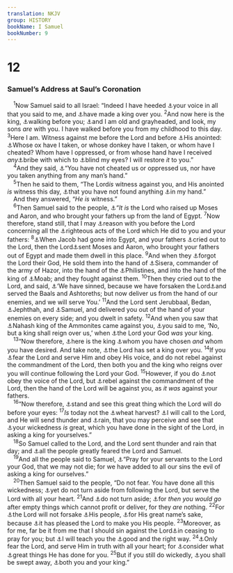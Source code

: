 ```yaml
---
translation: NKJV
group: HISTORY
bookName: I Samuel 
bookNumber: 9
---
```


<div class="title"><h1>12</h1><h3>Samuel’s Address at Saul’s Coronation</h3></div>
<span class="verse 1sa_12_1"> <sup>1</sup>Now Samuel said to all Israel: “Indeed I have heeded <a data-toggle="tooltip" data-placement="bottom" title="Josh. 8:31; 1 Sam. 10:8">⚓</a>your voice in all that you said to me, and <a data-toggle="tooltip" data-placement="bottom" title="1 Sam. 8:5, 7, 9, 20, 22">⚓</a>have made a king over you. </span>
<span class="verse 1sa_12_2"><sup>2</sup>And now here is the king, <a data-toggle="tooltip" data-placement="bottom" title="1 Sam. 10:24; 11:14, 15">⚓</a>walking before you; <a data-toggle="tooltip" data-placement="bottom" title="Num. 27:17; 1 Sam. 8:20">⚓</a>and I am old and grayheaded, and look, my sons <i>are</i> with you. I have walked before you from my childhood to this day. </span>
<span class="verse 1sa_12_3"><sup>3</sup>Here I am. Witness against me before the Lord and before <a data-toggle="tooltip" data-placement="bottom" title="1 Sam. 8:1, 5">⚓</a>His anointed: <a data-toggle="tooltip" data-placement="bottom" title="1 Sam. 10:1; 24:6; 2 Sam. 1:14, 16">⚓</a>Whose ox have I taken, or whose donkey have I taken, or whom have I cheated? Whom have I oppressed, or from whose hand have I received <i>any</i><a data-toggle="tooltip" data-placement="bottom" title="Num. 16:15; Acts 20:33; 1 Thess. 2:5">⚓</a>bribe with which to <a data-toggle="tooltip" data-placement="bottom" title="Ex. 23:8">⚓</a>blind my eyes? I will restore <i>it</i> to you.”<br/></span>
<span class="verse 1sa_12_4"> <sup>4</sup>And they said, <a data-toggle="tooltip" data-placement="bottom" title="Deut. 16:19">⚓</a>“You have not cheated us or oppressed us, nor have you taken anything from any man’s hand.”<br/></span>
<span class="verse 1sa_12_5"> <sup>5</sup>Then he said to them, “The Lord<i>is</i> witness against you, and His anointed <i>is</i> witness this day, <a data-toggle="tooltip" data-placement="bottom" title="Lev. 19:13">⚓</a>that you have not found anything <a data-toggle="tooltip" data-placement="bottom" title="John 18:38; Acts 23:9; 24:20">⚓</a>in my hand.”<br/> And they answered, “<i>He</i> <i>is</i> witness.”<br/></span>
<span class="verse 1sa_12_6"> <sup>6</sup>Then Samuel said to the people, <a data-toggle="tooltip" data-placement="bottom" title="Ex. 22:4">⚓</a>“<i>It</i> <i>is</i> the Lord who raised up Moses and Aaron, and who brought your fathers up from the land of Egypt. </span>
<span class="verse 1sa_12_7"><sup>7</sup>Now therefore, stand still, that I may <a data-toggle="tooltip" data-placement="bottom" title="Ex. 6:26; Mic. 6:4">⚓</a>reason with you before the Lord concerning all the <a data-toggle="tooltip" data-placement="bottom" title="Is. 1:18; Ezek. 20:35; Mic. 6:1–5">⚓</a>righteous acts of the Lord which He did to you and your fathers: </span>
<span class="verse 1sa_12_8"><sup>8</sup><a data-toggle="tooltip" data-placement="bottom" title="Judg. 5:11; Ps. 103:6">⚓</a>When Jacob had gone into Egypt, and your fathers <a data-toggle="tooltip" data-placement="bottom" title="Gen. 46:5, 6; Ps. 105:23">⚓</a>cried out to the Lord, then the Lord<a data-toggle="tooltip" data-placement="bottom" title="Ex. 2:23–25">⚓</a>sent Moses and Aaron, who brought your fathers out of Egypt and made them dwell in this place. </span>
<span class="verse 1sa_12_9"><sup>9</sup>And when they <a data-toggle="tooltip" data-placement="bottom" title="Ex. 3:10; 4:14–16">⚓</a>forgot the Lord their God, He sold them into the hand of <a data-toggle="tooltip" data-placement="bottom" title="Deut. 32:18; Judg. 3:7">⚓</a>Sisera, commander of the army of Hazor, into the hand of the <a data-toggle="tooltip" data-placement="bottom" title="Judg. 4:2">⚓</a>Philistines, and into the hand of the king of <a data-toggle="tooltip" data-placement="bottom" title="Judg. 3:31; 10:7; 13:1">⚓</a>Moab; and they fought against them. </span>
<span class="verse 1sa_12_10"><sup>10</sup>Then they cried out to the Lord, and said, <a data-toggle="tooltip" data-placement="bottom" title="Judg. 3:12–30">⚓</a>‘We have sinned, because we have forsaken the Lord<a data-toggle="tooltip" data-placement="bottom" title="Judg. 10:10">⚓</a>and served the Baals and Ashtoreths; but now deliver us from the hand of our enemies, and we will serve You.’ </span>
<span class="verse 1sa_12_11"><sup>11</sup>And the Lord sent Jerubbaal, Bedan, <a data-toggle="tooltip" data-placement="bottom" title="Judg. 2:13; 3:7">⚓</a>Jephthah, and <a data-toggle="tooltip" data-placement="bottom" title="Judg. 11:1">⚓</a>Samuel, and delivered you out of the hand of your enemies on every side; and you dwelt in safety. </span>
<span class="verse 1sa_12_12"><sup>12</sup>And when you saw that <a data-toggle="tooltip" data-placement="bottom" title="1 Sam. 7:13">⚓</a>Nahash king of the Ammonites came against you, <a data-toggle="tooltip" data-placement="bottom" title="1 Sam. 11:1, 2">⚓</a>you said to me, ‘No, but a king shall reign over us,’ when <a data-toggle="tooltip" data-placement="bottom" title="1 Sam. 8:5, 19, 20">⚓</a>the Lord your God <i>was</i> your king.<br/></span>
<span class="verse 1sa_12_13"> <sup>13</sup>“Now therefore, <a data-toggle="tooltip" data-placement="bottom" title="Judg. 8:23; 1 Sam. 8:7; Ps. 59:13">⚓</a>here is the king <a data-toggle="tooltip" data-placement="bottom" title="1 Sam. 10:24">⚓</a>whom you have chosen <i>and</i> whom you have desired. And take note, <a data-toggle="tooltip" data-placement="bottom" title="1 Sam. 8:5; 12:17, 19">⚓</a>the Lord has set a king over you. </span>
<span class="verse 1sa_12_14"><sup>14</sup>If you <a data-toggle="tooltip" data-placement="bottom" title="Hos. 13:11">⚓</a>fear the Lord and serve Him and obey His voice, and do not rebel against the commandment of the Lord, then both you and the king who reigns over you will continue following the Lord your God. </span>
<span class="verse 1sa_12_15"><sup>15</sup>However, if you do <a data-toggle="tooltip" data-placement="bottom" title="Josh. 24:14">⚓</a>not obey the voice of the Lord, but <a data-toggle="tooltip" data-placement="bottom" title="Deut. 28:15">⚓</a>rebel against the commandment of the Lord, then the hand of the Lord will be against you, as <i>it</i> <i>was</i> against your fathers.<br/></span>
<span class="verse 1sa_12_16"> <sup>16</sup>“Now therefore, <a data-toggle="tooltip" data-placement="bottom" title="Lev. 26:14, 15; Josh. 24:20; Is. 1:20">⚓</a>stand and see this great thing which the Lord will do before your eyes: </span>
<span class="verse 1sa_12_17"><sup>17</sup><i>Is</i> today not the <a data-toggle="tooltip" data-placement="bottom" title="Ex. 14:13, 31">⚓</a>wheat harvest? <a data-toggle="tooltip" data-placement="bottom" title="Gen. 30:14">⚓</a>I will call to the Lord, and He will send thunder and <a data-toggle="tooltip" data-placement="bottom" title="Josh. 10:12; 1 Sam. 7:9, 10; (James 5:16–18)">⚓</a>rain, that you may perceive and see that <a data-toggle="tooltip" data-placement="bottom" title="Ezra 10:9">⚓</a>your wickedness <i>is</i> great, which you have done in the sight of the Lord, in asking a king for yourselves.”<br/></span>
<span class="verse 1sa_12_18"> <sup>18</sup>So Samuel called to the Lord, and the Lord sent thunder and rain that day; and <a data-toggle="tooltip" data-placement="bottom" title="1 Sam. 8:7">⚓</a>all the people greatly feared the Lord and Samuel.<br/></span>
<span class="verse 1sa_12_19"> <sup>19</sup>And all the people said to Samuel, <a data-toggle="tooltip" data-placement="bottom" title="Ex. 14:31">⚓</a>“Pray for your servants to the Lord your God, that we may not die; for we have added to all our sins the evil of asking a king for ourselves.”<br/></span>
<span class="verse 1sa_12_20"> <sup>20</sup>Then Samuel said to the people, “Do not fear. You have done all this wickedness; <a data-toggle="tooltip" data-placement="bottom" title="Ex. 9:28; 1 Sam. 7:8; (James 5:15; 1 John 5:16)">⚓</a>yet do not turn aside from following the Lord, but serve the Lord with all your heart. </span>
<span class="verse 1sa_12_21"><sup>21</sup>And <a data-toggle="tooltip" data-placement="bottom" title="Deut. 11:16">⚓</a>do not turn aside; <a data-toggle="tooltip" data-placement="bottom" title="2 Chr. 25:15">⚓</a>for <i>then</i> <i>you</i> <i>would</i> <i>go</i> after empty things which cannot profit or deliver, for they <i>are</i> nothing. </span>
<span class="verse 1sa_12_22"><sup>22</sup>For <a data-toggle="tooltip" data-placement="bottom" title="Is. 41:29; Jer. 16:19; Hab. 2:18; 1 Cor. 8:4">⚓</a>the Lord will not forsake <a data-toggle="tooltip" data-placement="bottom" title="Deut. 31:6; 1 Kin. 6:13">⚓</a>His people, <a data-toggle="tooltip" data-placement="bottom" title="Is. 43:21">⚓</a>for His great name’s sake, because <a data-toggle="tooltip" data-placement="bottom" title="Ex. 32:12; Num. 14:13; Josh. 7:9; Ps. 106:8; Jer. 14:21">⚓</a>it has pleased the Lord to make you His people. </span>
<span class="verse 1sa_12_23"><sup>23</sup>Moreover, as for me, far be it from me that I should sin against the Lord<a data-toggle="tooltip" data-placement="bottom" title="Deut. 7:6–11; 1 Pet. 2:9">⚓</a>in ceasing to pray for you; but <a data-toggle="tooltip" data-placement="bottom" title="Acts 12:5; Rom. 1:9; Col. 1:9; 2 Tim. 1:3">⚓</a>I will teach you the <a data-toggle="tooltip" data-placement="bottom" title="Ps. 34:11; Prov. 4:11">⚓</a>good and the right way. </span>
<span class="verse 1sa_12_24"><sup>24</sup><a data-toggle="tooltip" data-placement="bottom" title="1 Kin. 8:36">⚓</a>Only fear the Lord, and serve Him in truth with all your heart; for <a data-toggle="tooltip" data-placement="bottom" title="Eccl. 12:13">⚓</a>consider what <a data-toggle="tooltip" data-placement="bottom" title="Is. 5:12">⚓</a>great things He has done for you. </span>
<span class="verse 1sa_12_25"><sup>25</sup>But if you still do wickedly, <a data-toggle="tooltip" data-placement="bottom" title="Deut. 10:21">⚓</a>you shall be swept away, <a data-toggle="tooltip" data-placement="bottom" title="Josh. 24:20">⚓</a>both you and your king.”<br/></span>
